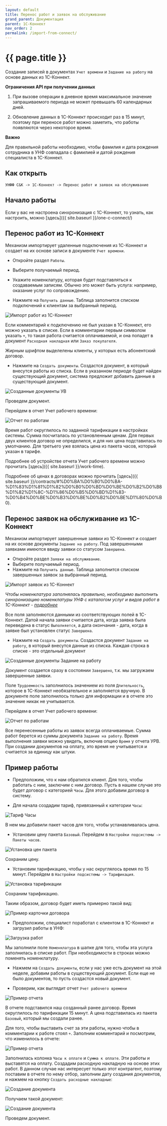 ```yaml
---
layout: default
title: Перенос работ и заявок на обслуживание
grand_parent: Документация
parent: 1С-Коннект
nav_order: 2
permalink: /import-from-connect/
---
```


# {{ page.title }}

Создание записей в документах `Учет времени` и `Задание на работу` на основе данных из 1С-Коннект.

**Ограничения API при получении данных**

1. При вызове операции в дневное время максимальное значение запрашиваемого периода не может превышать 60 календарных дней.

2. Обновление данных в 1С-Коннект происходит раз в 15 минут, поэтому при переносе работ можно заметить, что работы появляются через некоторое время.

**Важно**

Для правильной работы необходимо, чтобы фамилия и дата рождения сотрудника в УНФ совпадала с фамилией и датой рождения специалиста в 1С-Коннект.

## Как открыть

`УНФФ С&К -> 1С-Коннект -> Перенос работ и заявок на обслуживание`

## Начало работы

Если у вас не настроена синхронизация с 1С-Коннект, то узнать, как настроить, можно [здесь]({{ site.baseurl }}/one-c-connect/)

## Перенос работ из 1С-Коннект

Механизм импортирует удаленные подключения из 1С-Коннект и создает на их основе записи в документе `Учет времени`.

* Откройте раздел `Работы`.
* Выберите получаемый период.
* Укажите номенклатуру, которая будет подставляться к создаваемым записям. Обычно это может быть услуга: например, оказание услуг по сопровождению.

* Нажмите на `Получить данные`. Таблица заполнится списком подключений к клиентам за выбранный период.

![Импорт работ из 1С-Коннект](../img/import-from-connect.png)

Если комментарий к подключению не был указан в 1С-Коннект, его можно указать в списке.
Если в комментарии первым символом указать `+`, то такая работа считается оплачиваемой, и она попадет в документ `Расходная накладная` или `Заказ покупателя`.

Жирным шрифтом выделелены клиенты, у которых есть абонентский договор.

* Нажмите на `Создать документы`. Создастся документ, в который внесутся работы из списка. Если в указанном периоде будет найден существующий документ, система предложит добавить данные в существующий документ.

![Созданные документы УВ](../img/work-time-document.png)

Проведем документ.

Перейдем в отчет Учет рабочего времени:

![Отчет по работам](../img/work-time-report.png)

Время работ округлилось по заданной тарификации в настройках системы.
Сумма посчиталась по установленным ценам. Для первых двух клиентов договор не определился, и для них цена подставилась по умолчанию.
Для третьего уже взялась цена из пакета часов, который указан в тарифе.

Подробнее об устройстве отчета Учет рабочего времени можно прочитать [здесь]({{ site.baseurl }}/work-time).

Подробнее об ценах в договорах можно прочитать [здесь]({{ site.baseurl }}/contracts/#%D0%BA%D0%B0%D0%BA-%D1%83%D1%81%D1%82%D0%B0%D0%BD%D0%BE%D0%B2%D0%B8%D1%82%D1%8C-%D1%86%D0%B5%D0%BD%D1%83-%D0%B4%D0%BE%D0%B3%D0%BE%D0%B2%D0%BE%D1%80%D0%B0).

## Перенос заявок на обслуживание из 1С-Коннект

Механизм импортирует завершенные заявки из 1С-Коннект и создает на их основе документы `Задание на работу`. Под завершенными заявками имеются ввиду заявки со статусом `Завершена`.

* Откройте раздел `Заявки на обслуживание`.
* Выберите получаемый период.
* Нажмите на `Получить данные`. Таблица заполнится списком завершенных заявок за выбранный период.

![Импорт заявок из 1С-Коннект](../img/requests-import-from-connect.png)

_Чтобы номенклатура заполнялась правильно, необходимо выполнить синхронизацию номенклатуры УНФ с каталогом услуг и видов работ в 1С-Коннект - [подробнее]()_

Все поля заполняются данными из соответствующих полей в 1С-Коннект.
Датой начала заявки считается дата, когда заявка была переведена в статус `Выполняется`, а дата окончания - дата, когда в заявке был установлен статус `Завершена`. 

* Нажмите на `Создать документы`. Создастся документ `Задание на работу`, в который внесутся данные из списка. Каждая строка в списке - это отдельный документ

![Созданные документы Задание на работу](../img/task-on-work-document.png)

Документ создается сразу в состоянии `Завершено`, т.к. мы загружаем завершенные заявки.

Поле `Трудоемкость` заполнилось значением из поля `Длительность`, которое в 1С-Коннект необязательное и заполняется вручную. В документе поле заполнилось только для информации и в отчете это значение никак не учитывается.

Перейдем в отчет Учет рабочего времени:

![Отчет по работам](../img/work-time-report-with-tasks-on-work.png)

Все перенесенные работы из заявок всегда оплачиваемые. Сумма работ берется из суммы документа `Задание на работу`.
Время выполнения заявки можно увидеть, включив опцию `Время` у отчета УРВ. При создании документов на оплату, это время не учитывается и считается за единицу как штуки.

## Пример работы

* Предположим, что к нам обратился клиент. Для того, чтобы работать с ним, заключим с ним договор.
Пусть в нашем случае это будет договор с категорией `Часы`. Для этого добавим договор в систему.

* Для начала создадим тариф, привязанный к категории `Часы`:

![Тариф Часы](../img/example-tarif.png)

В нем мы добавили пакет часов для того, чтобы устанавливалась цена.

* Установим цену пакета `Базовый`. Перейдем в `Настройки подсистемы -> Пакеты часов`.

![Установка цен пакета](../img/ex-price-package.png)

Сохраним цену.

* Установим тарификацию, чтобы у нас округлялось время по 15 минут. Перейдем в `Настройки подсистемы -> Тарификация`.

![Установка тарификации](../img/ex-tarification.png)

Сохраним тарификацию.

Таким образом, договор будет иметь примерно такой вид:

![Пример карточки договора](../img/ex-contract.png)

* Предположим, специалист поработал с клиентом в 1С-Коннект и загрузил работы в УНФ:

![Загрузка работ](../img/ex-import-from-connect.png)

Мы заполнили поле `Номенклатура` в шапке для того, чтобы эта услуга заполнилась в списке работ. При необходимости в строках можно поменять номенклатуру.

* Нажмем на `Создать документы`, если у нас уже есть документ на этой неделе, добавим работы в существующий документ. Если еще не было документов, то пусть создастся новый документ.

* Проверим, как выглядит отчет `Учет рабочего времени`

![Пример отчета](../img/ex-work-time-report.png)

В отчете подставился наш созданный ранее договор.
Время округлилось по тарификации 15 минут. А цена подставилась из пакета `Базовый`, который мы создали ранее.

Для того, чтобы выставить счет за эти работы, нужно чтобы в комментарии к работе стоял `+`. Заполним комментарий и посмотрим, что изменилось в отчете:

![Пример отчета](../img/paid-work-time.png)

Заполнилась колонка `Часы к оплате` и `Сумма к оплате`. Эти работы и выставятся на оплату.
Создадим расходную накладную на основе этих работ. В данном случае нас интересует только этот контрагент, поэтому поставим в отчете по нему отбор, заполним дату создания документов, и нажмем на кнопку `Создать расходные накладные`:

![Создание документа](../img/ex-create-doc.png)

Получаем такой документ:

![Создание документа](../img/ex-doc-from-report.png)

Проведем документ.
